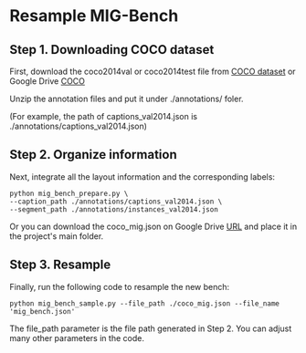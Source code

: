 # Resample MIG-Bench

## Step 1. Downloading COCO dataset
First, download the coco2014val or coco2014test file from [COCO dataset](https://cocodataset.org/#download) or Google Drive [COCO](https://drive.google.com/file/d/1fdQUhwRLAhRAW0XJccki0WC_t9OCBrhD/view?usp=sharing)

Unzip the annotation files and put it under ./annotations/ foler.

(For example, the path of captions_val2014.json is ./annotations/captions_val2014.json)

## Step 2. Organize information
Next, integrate all the layout information and the corresponding labels:
```
python mig_bench_prepare.py \
--caption_path ./annotations/captions_val2014.json \
--segment_path ./annotations/instances_val2014.json
```
Or you can download the coco_mig.json on Google Drive [URL](https://drive.google.com/file/d/1kmz0aYs_N9A05F7UpKeLh0nb3aiksFrw/view?usp=drive_link) and place it in the project's main folder.

## Step 3. Resample
Finally, run the following code to resample the new bench:
```
python mig_bench_sample.py --file_path ./coco_mig.json --file_name 'mig_bench.json'
```
The file_path parameter is the file path generated in Step 2. You can adjust many other parameters in the code.
